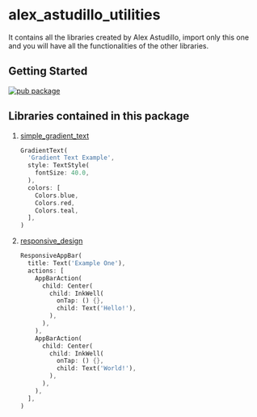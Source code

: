 # alex_astudillo_utilities

It contains all the libraries created by Alex Astudillo, import only this one and you will have all the functionalities of the other libraries.

## Getting Started
[![pub package](https://pub.dev/static/img/pub-dev-logo-2x.png?hash=umitaheu8hl7gd3mineshk2koqfngugi)](https://pub.dev/packages/alex_astudillo_utilities)

## Libraries contained in this package
1. [simple_gradient_text](https://pub.dev/packages/simple_gradient_text)
    ```dart
    GradientText(
      'Gradient Text Example',
      style: TextStyle(
        fontSize: 40.0,
      ),
      colors: [
        Colors.blue,
        Colors.red,
        Colors.teal,
      ],
    )
    ```
2. [responsive_design](https://pub.dev/packages/responsive_design)
    ```dart 
    ResponsiveAppBar(
      title: Text('Example One'),
      actions: [
        AppBarAction(
          child: Center(
            child: InkWell(
              onTap: () {},
              child: Text('Hello!'),
            ),
          ),
        ),
        AppBarAction(
          child: Center(
            child: InkWell(
              onTap: () {},
              child: Text('World!'),
            ),
          ),
        ),
      ],
    )
    ```